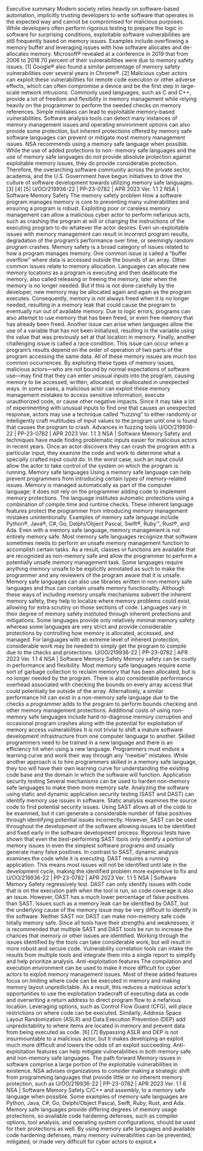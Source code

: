 Executive summary
Modern society relies heavily on software-based automation, implicitly trusting
developers to write software that operates in the expected way and cannot be
compromised for malicious purposes. While developers often perform rigorous testing to
prepare the logic in software for surprising conditions, exploitable software
vulnerabilities are still frequently based on memory issues. Examples include
overflowing a memory buffer and leveraging issues with how software allocates and de-
allocates memory. Microsoft® revealed at a conference in 2019 that from 2006 to 2018
70 percent of their vulnerabilities were due to memory safety issues. [1] Google® also
found a similar percentage of memory safety vulnerabilities over several years in
Chrome®. [2] Malicious cyber actors can exploit these vulnerabilities for remote code
execution or other adverse effects, which can often compromise a device and be the
first step in large-scale network intrusions.
Commonly used languages, such as C and C++, provide a lot of freedom and flexibility
in memory management while relying heavily on the programmer to perform the needed
checks on memory references. Simple mistakes can lead to exploitable memory-based
vulnerabilities. Software analysis tools can detect many instances of memory
management issues and operating environment options can also provide some
protection, but inherent protections offered by memory safe software languages can
prevent or mitigate most memory management issues. NSA recommends using a
memory safe language when possible. While the use of added protections to non-
memory safe languages and the use of memory safe languages do not provide absolute
protection against exploitable memory issues, they do provide considerable protection.
Therefore, the overarching software community across the private sector, academia,
and the U.S. Government have begun initiatives to drive the culture of software
development towards utilizing memory safe languages. [3] [4] [5]
U/OO/219936-22 | PP-23-0782 | APR 2023 Ver. 1.1 2
NSA | Software Memory Safety
The memory safety problem
How a software program manages memory is core to preventing many vulnerabilities
and ensuring a program is robust. Exploiting poor or careless memory management can
allow a malicious cyber actor to perform nefarious acts, such as crashing the program at
will or changing the instructions of the executing program to do whatever the actor
desires. Even un-exploitable issues with memory management can result in incorrect
program results, degradation of the program’s performance over time, or seemingly
random program crashes.
Memory safety is a broad category of issues related to how a program manages
memory. One common issue is called a “buffer overflow” where data is accessed
outside the bounds of an array. Other common issues relate to memory allocation.
Languages can allocate new memory locations as a program is executing and then
deallocate the memory, also called releasing or freeing the memory, later when the
memory is no longer needed. But if this is not done carefully by the developer, new
memory may be allocated again and again as the program executes. Consequently,
memory is not always freed when it is no longer needed, resulting in a memory leak that
could cause the program to eventually run out of available memory. Due to logic errors,
programs can also attempt to use memory that has been freed, or even free memory
that has already been freed. Another issue can arise when languages allow the use of a
variable that has not been initialized, resulting in the variable using the value that was
previously set at that location in memory. Finally, another challenging issue is called a
race condition. This issue can occur when a program’s results depend on the order of
operation of two parts of the program accessing the same data. All of these memory
issues are much too common occurrences.
By exploiting these types of memory issues, malicious actors—who are not bound by
normal expectations of software use—may find that they can enter unusual inputs into
the program, causing memory to be accessed, written, allocated, or deallocated in
unexpected ways. In some cases, a malicious actor can exploit these memory
management mistakes to access sensitive information, execute unauthorized code, or
cause other negative impacts. Since it may take a lot of experimenting with unusual
inputs to find one that causes an unexpected response, actors may use a technique
called “fuzzing” to either randomly or intelligently craft multitudes of input values to the
program until one is found that causes the program to crash. Advances in fuzzing tools
U/OO/219936-22 | PP-23-0782 | APR 2023 Ver. 1.1 3
NSA | Software Memory Safety
and techniques have made finding problematic inputs easier for malicious actors in
recent years. Once an actor discovers they can crash the program with a particular
input, they examine the code and work to determine what a specially crafted input could
do. In the worst case, such an input could allow the actor to take control of the system
on which the program is running.
Memory safe languages
Using a memory safe language can help prevent programmers from introducing certain
types of memory-related issues. Memory is managed automatically as part of the
computer language; it does not rely on the programmer adding code to implement
memory protections. The language institutes automatic protections using a combination
of compile time and runtime checks. These inherent language features protect the
programmer from introducing memory management mistakes unintentionally. Examples
of memory safe language include Python®, Java®, C#, Go, Delphi/Object Pascal, Swift®,
Ruby™, Rust®, and Ada.
Even with a memory safe language, memory management is not entirely memory safe.
Most memory safe languages recognize that software sometimes needs to perform an
unsafe memory management function to accomplish certain tasks. As a result, classes
or functions are available that are recognized as non-memory safe and allow the
programmer to perform a potentially unsafe memory management task. Some
languages require anything memory unsafe to be explicitly annotated as such to make
the programmer and any reviewers of the program aware that it is unsafe. Memory safe
languages can also use libraries written in non-memory safe languages and thus can
contain unsafe memory functionality. Although these ways of including memory unsafe
mechanisms subvert the inherent memory safety, they help to localize where memory
problems could exist, allowing for extra scrutiny on those sections of code.
Languages vary in their degree of memory safety instituted through inherent protections
and mitigations. Some languages provide only relatively minimal memory safety
whereas some languages are very strict and provide considerable protections by
controlling how memory is allocated, accessed, and managed. For languages with an
extreme level of inherent protection, considerable work may be needed to simply get the
program to compile due to the checks and protections.
U/OO/219936-22 | PP-23-0782 | APR 2023 Ver. 1.1 4
NSA | Software Memory Safety
Memory safety can be costly in performance and flexibility. Most memory safe
languages require some sort of garbage collection to reclaim memory that has been
allocated, but is no longer needed by the program. There is also considerable
performance overhead associated with checking the bounds on every array access that
could potentially be outside of the array.
Alternatively, a similar performance hit can exist in a non-memory safe language due to
the checks a programmer adds to the program to perform bounds checking and other
memory management protections. Additional costs of using non-memory safe
languages include hard-to-diagnose memory corruption and occasional program
crashes along with the potential for exploitation of memory access vulnerabilities
It is not trivial to shift a mature software development infrastructure from one computer
language to another. Skilled programmers need to be trained in a new language and
there is an efficiency hit when using a new language. Programmers must endure a
learning curve and work their way through any “newbie” mistakes. While another
approach is to hire programmers skilled in a memory safe language, they too will have
their own learning curve for understanding the existing code base and the domain in
which the software will function.
Application security testing
Several mechanisms can be used to harden non-memory safe languages to make them
more memory safe. Analyzing the software using static and dynamic application security
testing (SAST and DAST) can identify memory use issues in software.
Static analysis examines the source code to find potential security issues. Using SAST
allows all of the code to be examined, but it can generate a considerable number of
false positives through identifying potential issues incorrectly. However, SAST can be
used throughout the development of the software allowing issues to be identified and
fixed early in the software development process. Rigorous tests have shown that even
the best-performing SAST tools only identify a portion of memory issues in even the
simplest software programs and usually generate many false positives.
In contrast to SAST, dynamic analysis examines the code while it is executing. DAST
requires a running application. This means most issues will not be identified until late in
the development cycle, making the identified problem more expensive to fix and
U/OO/219936-22 | PP-23-0782 | APR 2023 Ver. 1.1 5
NSA | Software Memory Safety
regressively test. DAST can only identify issues with code that is on the execution path
when the tool is run, so code coverage is also an issue. However, DAST has a much
lower percentage of false positives than SAST. Issues such as a memory leak can be
identified by DAST, but the underlying cause of the memory issue may be very difficult
to identify in the software.
Neither SAST nor DAST can make non-memory safe code totally memory safe. Since
all tools have their strengths and weaknesses, it is recommended that multiple SAST
and DAST tools be run to increase the chances that memory or other issues are
identified. Working through the issues identified by the tools can take considerable
work, but will result in more robust and secure code. Vulnerability correlation tools can
intake the results from multiple tools and integrate them into a single report to simplify
and help prioritize analysis.
Anti-exploitation features
The compilation and execution environment can be used to make it more difficult for
cyber actors to exploit memory management issues. Most of these added features
focus on limiting where code can be executed in memory and making memory layout
unpredictable. As a result, this reduces a malicious actor’s opportunities to use the
exploitation tradecraft of executing data as code and overwriting a return address to
direct program flow to a nefarious location.
Leveraging options, such as Control Flow Guard (CFG), will place restrictions on where
code can be executed. Similarly, Address Space Layout Randomization (ASLR) and
Data Execution Prevention (DEP) add unpredictability to where items are located in
memory and prevent data from being executed as code. [6] [7] Bypassing ASLR and
DEP is not insurmountable to a malicious actor, but it makes developing an exploit
much more difficult and lowers the odds of an exploit succeeding. Anti-exploitation
features can help mitigate vulnerabilities in both memory safe and non-memory safe
languages.
The path forward
Memory issues in software comprise a large portion of the exploitable vulnerabilities in
existence. NSA advises organizations to consider making a strategic shift from
programming languages that provide little or no inherent memory protection, such as
U/OO/219936-22 | PP-23-0782 | APR 2023 Ver. 1.1 6
NSA | Software Memory Safety
C/C++ and assembly, to a memory safe language when possible. Some examples of
memory safe languages are Python, Java, C#, Go, Delphi/Object Pascal, Swift, Ruby,
Rust, and Ada. Memory safe languages provide differing degrees of memory usage
protections, so available code hardening defenses, such as compiler options, tool
analysis, and operating system configurations, should be used for their protections as
well. By using memory safe languages and available code hardening defenses, many
memory vulnerabilities can be prevented, mitigated, or made very difficult for cyber
actors to exploit.▪